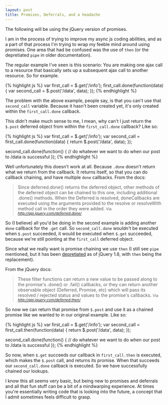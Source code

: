 ```yaml
---
layout: post
title: Promises, Deferrals, and a headache
---
```


<p class="lead">The following will be using the jQuery version of promises.</p>

I am in the process of trying to improve my async js coding abilities, and as a part of that process I'm trying to wrap my feeble mind around using promises. One area that had be confused was the use of `then` (or the depretiated `pipe` in older documentation).

The regular example I've seen is this scenario: You are making one ajax call to a resource that basically sets up a subsequent ajax call to another resource. So for example.

{% highlight js %}
var first_call = $.get('/info');
first_call.done(function(data) {
  var second_call = $.post('/data', data);
});
{% endhighlight %}

The problem with the above example, people say, is that you can't use that `second_call` variable. Because it hasn't been created yet, it's only created within the `first_call.done` callback.

This didn't make much sense to me, I mean, why can't I just return the `$.post` deferred object from within the `first_call.done` callback? Like so:

{% highlight js %}
var first_call = $.get('/info');
var second_call = first_call.done(function(data) {
  return $.post('/data', data);
});

second_call.done(function() {
  // do whatever we want to do when our post to /data is successful
});
{% endhighlight %}

Well unfortunately this doesn't work at all. Because `.done` doesn't return what we return from the callback. It returns itself, so that you can do callback chaining, and have multiple `done` callbacks. From the docs:

>Since deferred.done() returns the deferred object, other methods of the deferred object can be chained to this one, including additional .done() methods. When the Deferred is resolved, doneCallbacks are executed using the arguments provided to the resolve or resolveWith method call in the order they were added.
<small>Via <cite title="jQuery API Docs">http://api.jquery.com/deferred.done/</cite></small>

So (I believe) all you'd be doing in the second example is adding another `done` callback for the `.get` call. So `second_call.done` wouldn't be executed when `$.post` succeeded, it would be executed when `$.get` succeeded, because we're still pointing at the `first_call` deferred object.

Since what we really want is promise chaining we use `then` (I still see `pipe` mentioned, but it has been [depretiated](http://api.jquery.com/deferred.pipe/ "jQuery API Docs") as of jQuery 1.8, with `then` being the replacement).

From the jQuery docs:

>These filter functions can return a new value to be passed along to the promise's .done() or .fail() callbacks, or they can return another observable object (Deferred, Promise, etc) which will pass its resolved / rejected status and values to the promise's callbacks.
<small>Via <cite title="jQuery API Docs">http://api.jquery.com/deferred.then/</cite></small>

So now we can return that promise from `$.post` and use it as a chained promise like we wanted to in our original example. Like so:

{% highlight js %}
var first_call = $.get('/info');
var second_call = first_call.then(function(data) {
  return $.post('/data', data);
});

second_call.done(function() {
  // do whatever we want to do when our post to /data is successful
});
{% endhighlight %}

So now, when `$.get` succeeds our callback in `first_call.then` is executed, which makes the `$.post` call, and returns its promise. When that succeeds our `second_call.done` callback is executed. So we have successfully chained our lookups.

I know this all seems very basic, but being new to promises and deferrals and all that fun stuff can be a bit of a mindwarping experience. At times you're essentially writing code that is looking into the future, a concept that I admit sometimes feels difficult to grasp.